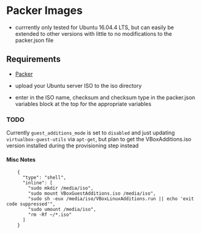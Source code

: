 # Packer Images

* currrently only tested for Ubuntu 16.04.4 LTS, but can easily be extended to other versions with little to no modifications to the packer.json file


## Requirements

* [Packer](https://www.packer.io/)

* upload your Ubuntu server ISO to the iso directory
* enter in the ISO name, checksum and checksum type in the packer.json variables block at the top for the appropriate variables


### TODO

Currently `guest_additions_mode` is set to `disabled` and just updating `virtualbox-guest-utils` via `apt-get`, but plan to get the VBoxAdditions.iso version installed during the provisioning step instead


#### Misc Notes

```
    {
      "type": "shell",
      "inline": [
        "sudo mkdir /media/iso",
        "sudo mount VBoxGuestAdditions.iso /media/iso",
        "sudo sh -eux /media/iso/VBoxLinuxAdditions.run || echo 'exit code suppressed'",
        "sudo umount /media/iso",
        "rm -Rf ~/*.iso"
      ]
    }
```
